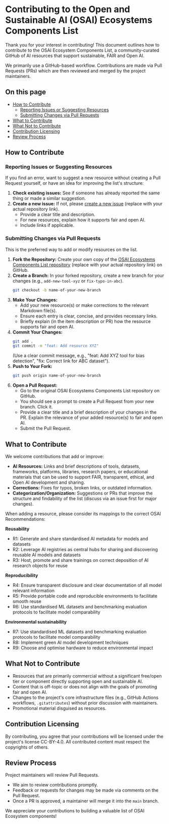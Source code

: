 # Contributing to the Open and Sustainable AI (OSAI) Ecosystems Components List

Thank you for your interest in contributing! This document outlines how to contribute to the OSAI Ecosystem Components List, a community-curated GitHub of AI resources that support sustainable, FAIR and Open AI.

We primarily use a GitHub-based workflow. Contributions are made via Pull Requests (PRs) which are then reviewed and merged by the project maintainers.

## On this page
* [How to Contribute](#how-to-contribute)
    * [Reporting Issues or Suggesting Resources](#reporting-issues-or-suggesting-resources)
    * [Submitting Changes via Pull Requests](#submitting-changes-via-pull-requests)
* [What to Contribute](#what-to-contribute)
* [What Not to Contribute](#what-not-to-contribute)
* [Contribution Licensing](#contribution-licensing)
* [Review Process](#review-process)


## How to Contribute

### Reporting Issues or Suggesting Resources
If you find an error, want to suggest a new resource without creating a Pull Request yourself, or have an idea for improving the list's structure:

1.  **Check existing issues:** See if someone has already reported the same thing or made a similar suggestion.
2.  **Create a new issue:** If not, please [create a new issue](https://github.com/YOUR_USERNAME/YOUR_OSAI_REPO/issues) (replace with your actual repository link).
    * Provide a clear title and description.
    * For new resources, explain how it supports fair and open AI.
    * Include links if applicable.

### Submitting Changes via Pull Requests
This is the preferred way to add or modify resources on the list.

1.  **Fork the Repository:** Create your own copy of the [OSAI Ecosystems Components List repository](https://github.com/YOUR_USERNAME/YOUR_OSAI_REPO) (replace with your actual repository link) on GitHub.
2.  **Create a Branch:** In your forked repository, create a new branch for your changes (e.g., `add-new-tool-xyz` or `fix-typo-in-abc`).
    ```bash
    git checkout -b name-of-your-new-branch
    ```
3.  **Make Your Changes:**
    * Add your new resource(s) or make corrections to the relevant Markdown file(s).
    * Ensure each entry is clear, concise, and provides necessary links.
    * Briefly explain (in the item description or PR) how the resource supports fair and open AI.
4.  **Commit Your Changes:**
    ```bash
    git add .
    git commit -m "feat: Add resource XYZ"
    ```
    (Use a clear commit message, e.g., "feat: Add XYZ tool for bias detection", "fix: Correct link for ABC dataset").
5.  **Push to Your Fork:**
    ```bash
    git push origin name-of-your-new-branch
    ```
6.  **Open a Pull Request:**
    * Go to the original OSAI Ecosystems Components List repository on GitHub.
    * You should see a prompt to create a Pull Request from your new branch. Click it.
    * Provide a clear title and a brief description of your changes in the PR. Explain the relevance of your added resource(s) to fair and open AI.
    * Submit the Pull Request.

## What to Contribute
We welcome contributions that add or improve:

* **AI Resources:** Links and brief descriptions of tools, datasets, frameworks, platforms, libraries, research papers, or educational materials that can be used to support FAIR, transparent, ethical, and Open AI development and sharing.
* **Corrections:** Fixes for typos, broken links, or outdated information.
* **Categorization/Organization:** Suggestions or PRs that improve the structure and findability of the list (discuss via an issue first for major changes).

When adding a resource, please consider its mappings to the correct OSAI Recommendations: 

**Reusability**

* R1: Generate and share standardised AI metadata for models and datasets
* R2: Leverage AI registries as central hubs for sharing and discovering reusable AI models and datasets
* R3: Host, promote and share trainings on correct deposition of AI research objects for reuse
  
**Reproducibility**

* R4: Ensure transparent disclosure and clear documentation of all model relevant information
* R5: Provide portable code and reproducible environments to facilitate smooth reuse
* R6: Use standardised ML datasets and benchmarking evaluation protocols to facilitate model comparability
  
**Environmental sustainability**

* R7: Use standardised ML datasets and benchmarking evaluation protocols to facilitate model comparability
* R8: Implement green AI model development techniques
* R9: Choose and optimise hardware to reduce environmental impact

## What Not to Contribute
* Resources that are primarily commercial without a significant free/open tier or component directly supporting open and sustainable AI.
* Content that is off-topic or does not align with the goals of promoting fair and open AI.
* Changes to the project's core infrastructure files (e.g., GitHub Actions workflows, `.gitattributes`) without prior discussion with maintainers.
* Promotional material disguised as resources.

## Contribution Licensing
By contributing, you agree that your contributions will be licensed under the project's license CC-BY-4.0. All contributed content must respect the copyrights of others.

## Review Process
Project maintainers will review Pull Requests.
* We aim to review contributions promptly.
* Feedback or requests for changes may be made via comments on the Pull Request.
* Once a PR is approved, a maintainer will merge it into the `main` branch.

We appreciate your contributions to building a valuable list of OSAI Ecosystem components!
